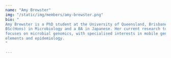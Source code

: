 ```yaml
---
name: "Amy Brewster"
img: "/static/img/members/amy-brewster.png"
bio: "
Amy Brewster is a PhD student at the University of Queensland, Brisbane, with a
BSc(Hons) in Microbiology and a BA in Japanese. Her current research topic
focuses on microbial genomics, with specialised interests in mobile genetic
elements and epidemiology.
"

---
```



